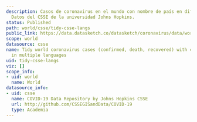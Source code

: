 ```yaml
---
description: Casos de coronavirus en el mundo con nombre de país en diferentes idiomas.
  Datos del CSSE de la universidad Johns Hopkins.
status: Published
path: world/csse/tidy-csse-langs
public_link: https://data.datasketch.co/datasketch/coronavirus/data/world/csse/tidy-csse-langs.csv
scope: world
datasource: csse
name: Tidy world coronavirus cases (confirmed, death, recovered) with country names
  in multiple languages
uid: tidy-csse-langs
viz: []
scope_info:
- uid: world
  name: World
datasource_info:
- uid: csse
  name: COVID-19 Data Repository by Johns Hopkins CSSE
  url: http://github.com/CSSEGISandData/COVID-19
  type: Academia
---
```



